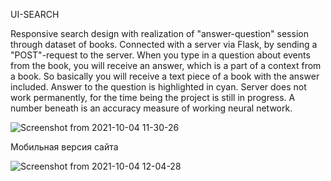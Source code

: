 UI-SEARCH

Responsive search design with realization of "answer-question" session through dataset of books.  Connected with a server via Flask, by sending a "POST"-request to the server. When you type in a question about events from the book, you will receive an answer, which is a part of a context from a book. So basically you will receive a text piece of a book with the answer included. Answer to the question is highlighted in cyan. Server does not work permanently, for the time being the project is still in progress. A number beneath is an accuracy measure of working neural network.

![Screenshot from 2021-10-04 11-30-26](https://user-images.githubusercontent.com/73126312/135790705-ba4e92a8-6b3c-4143-a193-fd4ae62d5c76.png)

Мобильная версия сайта

![Screenshot from 2021-10-04 12-04-28](https://user-images.githubusercontent.com/73126312/135794311-612f6c0c-fcb9-476b-acc1-d85f69a40208.png)
